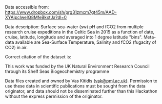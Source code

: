 Data accessible from: https://www.dropbox.com/sh/prg31zmcm7gt45m/AAD-XYAipcIweIQ8MfeBkxtJa?dl=0

Data description: Surface sea-water (sw) pH and fCO2 from multiple research cruise expeditions in the Celtic Sea in 2015 as a function of date, cruise, latitude, longitude and averaged into 1 degree latitude "bins". Meta-data available are Sea-Surface Temperature, Salinity and fCO2 (fugacity of CO2) in air.

Correct citation of the dataset is: 

This work was funded by the UK Natural Environment Research Council through its Shelf Seas Biogeochemistry programme

Data files created and owned by Vas Kitidis (vak@pml.ac.uk). Permission to use these data in scientific publications must be sought from the data originator, and data should not be disseminated further than this Hackathon without the express permission of the originator.
